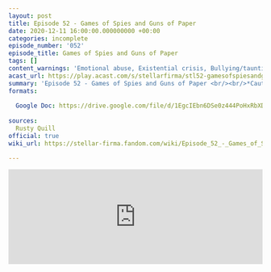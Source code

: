 ```yaml
---
layout: post
title: Episode 52 - Games of Spies and Guns of Paper
date: 2020-12-11 16:00:00.000000000 +00:00
categories: incomplete
episode_number: '052'
episode_title: Games of Spies and Guns of Paper
tags: []
content_warnings: 'Emotional abuse, Existential crisis, Bullying/taunting, Comedic violence, Jump-scare, Fire (inc SFX), Mentions of: death, injury, alcohol/smoking, guns'
acast_url: https://play.acast.com/s/stellarfirma/stl52-gamesofspiesandgunsofpaper
summary: 'Episode 52 - Games of Spies and Guns of Paper <br/><br/>*Caution* Citizen Employee Geistman and Clone David 7 still at large. <br/><br/>Intelligence gathered by an undisclosed line manager known only as Plartro Hiltz working with the kind assistance of Fernsworth, Head of Sabotage and Espionage. None shall escape The Board... or would want to... Hail The Board!'
formats:
  
  Google Doc: https://drive.google.com/file/d/1EgcIEbn6DSe0z444PoHxRbXDw0kzl6DC/view
  
sources:
  Rusty Quill
official: true
wiki_url: https://stellar-firma.fandom.com/wiki/Episode_52_-_Games_of_Spies_and_Guns_of_Paper

---
```


<iframe title="Embed Player" width="100%" height="188px" src="https://embed.acast.com/stellarfirma/stl52-gamesofspiesandgunsofpaper" scrolling="no" frameBorder="0" style="border:none;overflow:hidden;"></iframe>
